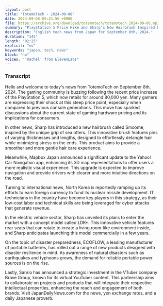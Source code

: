```yaml
---
layout: post
title: "TotemoTech - 2024-09-08"
date: 2024-09-08 09:24:56 +0900
file: https://archive.org/download/totemotech/totemotech_2024-09-08.mp3
summary: "PlayStation 5 Price Hike and Sharp's New Hairbrush Inspired by Sea Otters, & more…"
description: "English tech news from Japan for September 8th, 2024."
duration: "145"
length: "02:25"
explicit: "no"
keywords: "japan, tech, news"
block: "no"
voices: "'Rachel' from ElevenLabs"
---
```


### Transcript

Hello and welcome to today's news from TotemoTech on September 8th, 2024. The gaming community is buzzing following the recent price increase of the PlayStation 5, which now retails for around 80,000 yen. Many gamers are expressing their shock at this steep price point, especially when compared to previous console generations. This move has sparked discussions about the current state of gaming hardware pricing and its implications for consumers.

In other news, Sharp has introduced a new hairbrush called Smoome, inspired by the unique grip of sea otters. This innovative brush features pins of varying thicknesses and lengths, designed to effortlessly detangle hair while minimizing stress on the ends. This product aims to provide a smoother and more gentle hair care experience.

Meanwhile, Mapbox Japan announced a significant update to the Yahoo! Car Navigation app, enhancing its 3D map representations to offer users a more realistic visual experience. This upgrade is expected to improve navigation and provide drivers with clearer and more intuitive directions on the road.

Turning to international news, North Korea is reportedly ramping up its efforts to earn foreign currency to fund its nuclear missile development. IT technicians in the country have become key players in this strategy, as their low-cost labor and technical skills are being leveraged for cyber attacks that generate revenue.

In the electric vehicle sector, Sharp has unveiled its plans to enter the market with a concept model called LDK+. This innovative vehicle features rear seats that can rotate to create a living room-like environment inside, and Sharp anticipates launching this model commercially in a few years.

On the topic of disaster preparedness, ECOFLOW, a leading manufacturer of portable batteries, has rolled out a range of new products designed with disaster resilience in mind. As awareness of natural disasters such as earthquakes and typhoons grows, the demand for reliable portable power sources is on the rise.

Lastly, Sanrio has announced a strategic investment in the VTuber company Brave Group, known for its virtual YouTuber content. This partnership aims to collaborate on projects and products that will integrate their respective intellectual properties, enhancing the reach and engagement of both brands.   Visit JapanDailyNews.com for the news, yen exchange rates, and a daily Japanese proverb.
